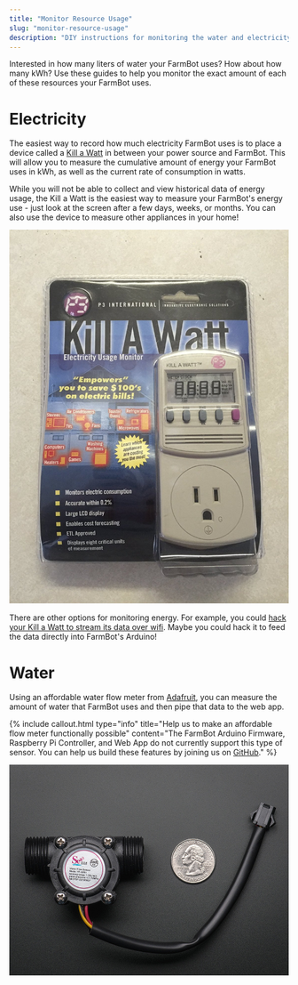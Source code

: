 ```yaml
---
title: "Monitor Resource Usage"
slug: "monitor-resource-usage"
description: "DIY instructions for monitoring the water and electricity your FarmBot uses"
---
```


Interested in how many liters of water your FarmBot uses? How about how many kWh? Use these guides to help you monitor the exact amount of each of these resources your FarmBot uses.

# Electricity

The easiest way to record how much electricity FarmBot uses is to place a device called a [Kill a Watt](http://www.amazon.com/P3-P4400-Electricity-Usage-Monitor/dp/B00009MDBU/ref=sr_1_1?ie=UTF8&qid=1455855137&sr=8-1&keywords=kill+a+watt+p4480) in between your power source and FarmBot. This will allow you to measure the cumulative amount of energy your FarmBot uses in kWh, as well as the current rate of consumption in watts.

While you will not be able to collect and view historical data of energy usage, the Kill a Watt is the easiest way to measure your FarmBot's energy use - just look at the screen after a few days, weeks, or months. You can also use the device to measure other appliances in your home!

![kill-a-watt](_images/kill-a-watt.jpg)

There are other options for monitoring energy. For example, you could [hack your Kill a Watt to stream its data over wifi](http://gizmosnack.blogspot.se/2014/11/power-plug-energy-meter-now-wireless.html). Maybe you could hack it to feed the data directly into FarmBot's Arduino!

# Water

Using an affordable water flow meter from [Adafruit](https://www.adafruit.com/products/828), you can measure the amount of water that FarmBot uses and then pipe that data to the web app.

{%
include callout.html
type="info"
title="Help us to make an affordable flow meter functionally possible"
content="The FarmBot Arduino Firmware, Raspberry Pi Controller, and Web App do not currently support this type of sensor. You can help us build these features by joining us on [GitHub](https://github.com/farmbot/)."
%}



![flow meter](_images/flow_meter.jpg)

